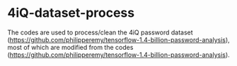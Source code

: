 # 4iQ-dataset-process

The codes are used to process/clean the 4iQ password dataset (https://github.com/philipperemy/tensorflow-1.4-billion-password-analysis), most of which are modified from the codes (https://github.com/philipperemy/tensorflow-1.4-billion-password-analysis).
